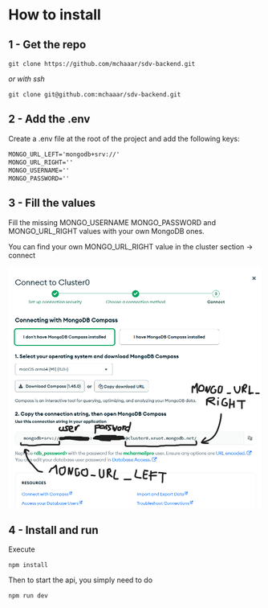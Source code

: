 # How to install

## 1 - Get the repo
```
git clone https://github.com/mchaaar/sdv-backend.git
```
*or with ssh*
```
git clone git@github.com:mchaaar/sdv-backend.git
```

## 2 - Add the .env

Create a .env file at the root of the project and add the following keys:
```
MONGO_URL_LEFT='mongodb+srv://'
MONGO_URL_RIGHT=''
MONGO_USERNAME=''
MONGO_PASSWORD=''
```

## 3 - Fill the values

Fill the missing MONGO_USERNAME MONGO_PASSWORD and MONGO_URL_RIGHT values with your own MongoDB ones.

You can find your own MONGO_URL_RIGHT value in the cluster section -> connect

![cluster connection infos](https://github.com/mchaaar/sdv-backend/blob/master/cluster.png)

## 4 - Install and run

Execute
```
npm install
```

Then to start the api, you simply need to do
```
npm run dev
```
